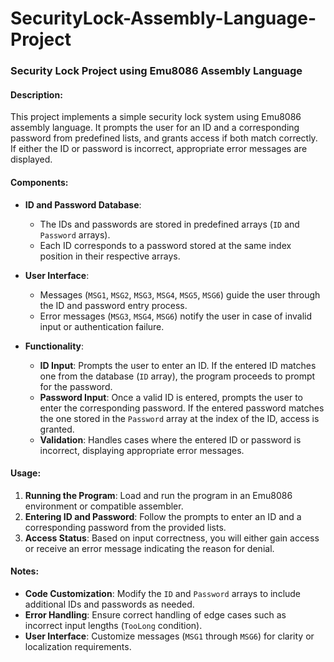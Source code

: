 # SecurityLock-Assembly-Language-Project

### Security Lock Project using Emu8086 Assembly Language

#### Description:
This project implements a simple security lock system using Emu8086 assembly language. It prompts the user for an ID and a corresponding password from predefined lists, and grants access if both match correctly. If either the ID or password is incorrect, appropriate error messages are displayed.

#### Components:
- **ID and Password Database**: 
  - The IDs and passwords are stored in predefined arrays (`ID` and `Password` arrays).
  - Each ID corresponds to a password stored at the same index position in their respective arrays.

- **User Interface**:
  - Messages (`MSG1`, `MSG2`, `MSG3`, `MSG4`, `MSG5`, `MSG6`) guide the user through the ID and password entry process.
  - Error messages (`MSG3`, `MSG4`, `MSG6`) notify the user in case of invalid input or authentication failure.

- **Functionality**:
  - **ID Input**: Prompts the user to enter an ID. If the entered ID matches one from the database (`ID` array), the program proceeds to prompt for the password.
  - **Password Input**: Once a valid ID is entered, prompts the user to enter the corresponding password. If the entered password matches the one stored in the `Password` array at the index of the ID, access is granted.
  - **Validation**: Handles cases where the entered ID or password is incorrect, displaying appropriate error messages.

#### Usage:
1. **Running the Program**: Load and run the program in an Emu8086 environment or compatible assembler.
2. **Entering ID and Password**: Follow the prompts to enter an ID and a corresponding password from the provided lists.
3. **Access Status**: Based on input correctness, you will either gain access or receive an error message indicating the reason for denial.

#### Notes:
- **Code Customization**: Modify the `ID` and `Password` arrays to include additional IDs and passwords as needed.
- **Error Handling**: Ensure correct handling of edge cases such as incorrect input lengths (`TooLong` condition).
- **User Interface**: Customize messages (`MSG1` through `MSG6`) for clarity or localization requirements.

